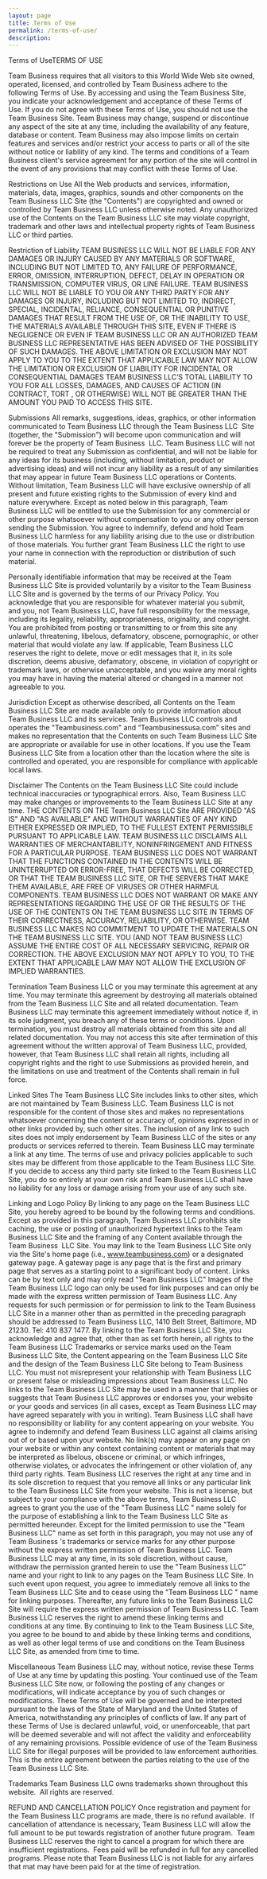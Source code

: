 ```yaml
---
layout: page
title: Terms of Use
permalink: /terms-of-use/
description:
---
```

Terms of UseTERMS OF USE

Team Business requires that all visitors to this World Wide Web site owned, operated, licensed, and controlled by Team Business adhere to the following Terms of Use. By accessing and using the Team Business Site, you indicate your acknowledgement and acceptance of these Terms of Use. If you do not agree with these Terms of Use, you should not use the Team Business Site. Team Business may change, suspend or discontinue any aspect of the site at any time, including the availability of any feature, database or content. Team Business may also impose limits on certain features and services and/or restrict your access to parts or all of the site without notice or liability of any kind. The terms and conditions of a Team Business client's service agreement for any portion of the site will control in the event of any provisions that may conflict with these Terms of Use.

Restrictions on Use
All the Web products and services, information, materials, data, images, graphics, sounds and other components on the Team Business LLC Site (the "Contents") are copyrighted and owned or controlled by Team Business LLC unless otherwise noted. Any unauthorized use of the Contents on the Team Business LLC site may violate copyright, trademark and other laws and intellectual property rights of Team Business LLC or third parties.

Restriction of Liability
TEAM BUSINESS LLC WILL NOT BE LIABLE FOR ANY DAMAGES OR INJURY CAUSED BY ANY MATERIALS OR SOFTWARE, INCLUDING BUT NOT LIMITED TO, ANY FAILURE OF PERFORMANCE, ERROR, OMISSION, INTERRUPTION, DEFECT, DELAY IN OPERATION OR TRANSMISSION, COMPUTER VIRUS, OR LINE FAILURE. TEAM BUSINESS LLC WILL NOT BE LIABLE TO YOU OR ANY THIRD PARTY FOR ANY DAMAGES OR INJURY, INCLUDING BUT NOT LIMITED TO, INDIRECT, SPECIAL, INCIDENTAL, RELIANCE, CONSEQUENTIAL OR PUNITIVE DAMAGES THAT RESULT FROM THE USE OF, OR THE INABILITY TO USE, THE MATERIALS AVAILABLE THROUGH THIS SITE, EVEN IF THERE IS NEGLIGENCE OR EVEN IF TEAM BUSINESS LLC OR AN AUTHORIZED TEAM BUSINESS LLC REPRESENTATIVE HAS BEEN ADVISED OF THE POSSIBILITY OF SUCH DAMAGES. THE ABOVE LIMITATION OR EXCLUSION MAY NOT APPLY TO YOU TO THE EXTENT THAT APPLICABLE LAW MAY NOT ALLOW THE LIMITATION OR EXCLUSION OF LIABILITY FOR INCIDENTAL OR CONSEQUENTIAL DAMAGES TEAM BUSINESS LLC’S TOTAL LIABILITY TO YOU FOR ALL LOSSES, DAMAGES, AND CAUSES OF ACTION (IN CONTRACT, TORT , OR OTHERWISE) WILL NOT BE GREATER THAN THE AMOUNT YOU PAID TO ACCESS THIS SITE.

Submissions
All remarks, suggestions, ideas, graphics, or other information communicated to Team Business LLC through the Team Business LLC  Site (together, the "Submission") will become upon communication and will forever be the property of Team Business  LLC. Team Business LLC will not be required to treat any Submission as confidential, and will not be liable for any ideas for its business (including, without limitation, product or advertising ideas) and will not incur any liability as a result of any similarities that may appear in future Team Business LLC operations or Contents. Without limitation, Team Business LLC will have exclusive ownership of all present and future existing rights to the Submission of every kind and nature everywhere. Except as noted below in this paragraph, Team Business LLC will be entitled to use the Submission for any commercial or other purpose whatsoever without compensation to you or any other person sending the Submission. You agree to indemnify, defend and hold Team Business LLC harmless for any liability arising due to the use or distribution of those materials. You further grant Team Business LLC the right to use your name in connection with the reproduction or distribution of such material.

Personally identifiable information that may be received at the Team Business LLC Site is provided voluntarily by a visitor to the Team Business LLC Site and is governed by the terms of our Privacy Policy. You acknowledge that you are responsible for whatever material you submit, and you, not Team Business LLC, have full responsibility for the message, including its legality, reliability, appropriateness, originality, and copyright. You are prohibited from posting or transmitting to or from this site any unlawful, threatening, libelous, defamatory, obscene, pornographic, or other material that would violate any law. If applicable, Team Business LLC reserves the right to delete, move or edit messages that it, in its sole discretion, deems abusive, defamatory, obscene, in violation of copyright or trademark laws, or otherwise unacceptable, and you waive any moral rights you may have in having the material altered or changed in a manner not agreeable to you.

Jurisdiction
Except as otherwise described, all Contents on the Team Business LLC Site are made available only to provide information about Team Business LLC and its services. Team Business LLC controls and operates the "Teambusiness.com" and “Teambusinessusa.com” sites and makes no representation that the Contents on such Team Business LLC Site are appropriate or available for use in other locations. If you use the Team Business LLC Site from a location other than the location where the site is controlled and operated, you are responsible for compliance with applicable local laws.

Disclaimer
The Contents on the Team Business LLC Site could include technical inaccuracies or typographical errors. Also, Team Business LLC may make changes or improvements to the Team Business LLC Site at any time. THE CONTENTS ON THE Team Business LLC Site ARE PROVIDED "AS IS" AND "AS AVAILABLE" AND WITHOUT WARRANTIES OF ANY KIND EITHER EXPRESSED OR IMPLIED, TO THE FULLEST EXTENT PERMISSIBLE PURSUANT TO APPLICABLE LAW. TEAM BUSINESS LLC DISCLAIMS ALL WARRANTIES OF MERCHANTABILITY, NONINFRINGEMENT AND FITNESS FOR A PARTICULAR PURPOSE. TEAM BUSINESS LLC DOES NOT WARRANT THAT THE FUNCTIONS CONTAINED IN THE CONTENTS WILL BE UNINTERRUPTED OR ERROR-FREE, THAT DEFECTS WILL BE CORRECTED, OR THAT THE TEAM BUSINESS LLC SITE, OR THE SERVERS THAT MAKE THEM AVAILABLE, ARE FREE OF VIRUSES OR OTHER HARMFUL COMPONENTS. TEAM BUSINESS LLC DOES NOT WARRANT OR MAKE ANY REPRESENTATIONS REGARDING THE USE OF OR THE RESULTS OF THE USE OF THE CONTENTS ON THE TEAM BUSINESS LLC SITE IN TERMS OF THEIR CORRECTNESS, ACCURACY, RELIABILITY, OR OTHERWISE. TEAM BUSINESS LLC MAKES NO COMMITMENT TO UPDATE THE MATERIALS ON THE TEAM BUSINESS LLC SITE. YOU (AND NOT TEAM BUSINESS LLC) ASSUME THE ENTIRE COST OF ALL NECESSARY SERVICING, REPAIR OR CORRECTION. THE ABOVE EXCLUSION MAY NOT APPLY TO YOU, TO THE EXTENT THAT APPLICABLE LAW MAY NOT ALLOW THE EXCLUSION OF IMPLIED WARRANTIES.

Termination
Team Business LLC or you may terminate this agreement at any time. You may terminate this agreement by destroying all materials obtained from the Team Business LLC Site and all related documentation. Team Business LLC may terminate this agreement immediately without notice if, in its sole judgment, you breach any of these terms or conditions. Upon termination, you must destroy all materials obtained from this site and all related documentation. You may not access this site after termination of this agreement without the written approval of Team Business LLC, provided, however, that Team Business LLC shall retain all rights, including all copyright rights and the right to use Submissions as provided herein, and the limitations on use and treatment of the Contents shall remain in full force.

Linked Sites
The Team Business LLC Site includes links to other sites, which are not maintained by Team Business LLC. Team Business LLC is not responsible for the content of those sites and makes no representations whatsoever concerning the content or accuracy of, opinions expressed in or other links provided by, such other sites. The inclusion of any link to such sites does not imply endorsement by Team Business LLC of the sites or any products or services referred to therein. Team Business LLC may terminate a link at any time. The terms of use and privacy policies applicable to such sites may be different from those applicable to the Team Business LLC Site. If you decide to access any third party site linked to the Team Business LLC Site, you do so entirely at your own risk and Team Business LLC shall have no liability for any loss or damage arising from your use of any such site.

Linking and Logo Policy
By linking to any page on the Team Business LLC Site, you hereby agreed to be bound by the following terms and conditions. Except as provided in this paragraph, Team Business LLC prohibits site caching, the use or posting of unauthorized hypertext links to the Team Business LLC Site and the framing of any Content available through the Team Business  LLC Site. You may link to the Team Business LLC Site only via the Site's home page (i.e., www.teambusiness.com) or a designated gateway page. A gateway page is any page that is the first and primary page that serves as a starting point to a significant body of content. Links can be by text only and may only read "Team Business LLC" Images of the Team Business LLC logo can only be used for link purposes and can only be made with the express written permission of Team Business LLC. Any requests for such permission or for permission to link to the Team Business LLC Site in a manner other than as permitted in the preceding paragraph should be addressed to Team Business LLC, 1410 Belt Street, Baltimore, MD 21230. Tel: 410 837 1477. By linking to the Team Business LLC Site, you acknowledge and agree that, other than as set forth herein, all rights to the Team Business LLC Trademarks or service marks used on the Team Business LLC Site, the Content appearing on the Team Business LLC Site and the design of the Team Business LLC Site belong to Team Business LLC. You must not misrepresent your relationship with Team Business LLC or present false or misleading impressions about Team Business LLC. No links to the Team Business LLC Site may be used in a manner that implies or suggests that Team Business LLC approves or endorses you, your website or your goods and services (in all cases, except as Team Business LLC may have agreed separately with you in writing). Team Business LLC shall have no responsibility or liability for any content appearing on your website. You agree to indemnify and defend Team Business LLC against all claims arising out of or based upon your website. No link(s) may appear on any page on your website or within any context containing content or materials that may be interpreted as libelous, obscene or criminal, or which infringes, otherwise violates, or advocates the infringement or other violation of, any third party rights. Team Business LLC reserves the right at any time and in its sole discretion to request that you remove all links or any particular link to the Team Business LLC Site from your website. This is not a license, but subject to your compliance with the above terms, Team Business LLC agrees to grant you the use of the "Team Business LLC " name solely for the purpose of establishing a link to the Team Business LLC Site as permitted hereunder. Except for the limited permission to use the "Team Business LLC" name as set forth in this paragraph, you may not use any of Team Business 's trademarks or service marks for any other purpose without the express written permission of Team Business LLC. Team Business LLC may at any time, in its sole discretion, without cause, withdraw the permission granted herein to use the "Team Business LLC" name and your right to link to any pages on the Team Business LLC Site. In such event upon request, you agree to immediately remove all links to the Team Business LLC Site and to cease using the "Team Business LLC " name for linking purposes. Thereafter, any future links to the Team Business LLC Site will require the express written permission of Team Business LLC. Team Business LLC reserves the right to amend these linking terms and conditions at any time. By continuing to link to the Team Business LLC Site, you agree to be bound to and abide by these linking terms and conditions, as well as other legal terms of use and conditions on the Team Business LLC Site, as amended from time to time.

Miscellaneous
Team Business LLC may, without notice, revise these Terms of Use at any time by updating this posting. Your continued use of the Team Business LLC Site now, or following the posting of any changes or modifications, will indicate acceptance by you of such changes or modifications. These Terms of Use will be governed and be interpreted pursuant to the laws of the State of Maryland and the United States of America, notwithstanding any principles of conflicts of law. If any part of these Terms of Use is declared unlawful, void, or unenforceable, that part will be deemed severable and will not affect the validity and enforceability of any remaining provisions. Possible evidence of use of the Team Business LLC Site for illegal purposes will be provided to law enforcement authorities. This is the entire agreement between the parties relating to the use of the Team Business LLC Site.

Trademarks
Team Business LLC owns trademarks shown throughout this website.  All rights are reserved.

REFUND AND CANCELLATION POLICY
Once registration and payment for the Team Business LLC programs are made, there is no refund available.  If cancellation of attendance is necessary, Team Business LLC will allow the full amount to be put towards registration of another future program.  Team Business LLC reserves the right to cancel a program for which there are insufficient registrations.  Fees paid will be refunded in full for any cancelled programs. Please note that Team Business LLC is not liable for any airfares that mat may have been paid for at the time of registration.
